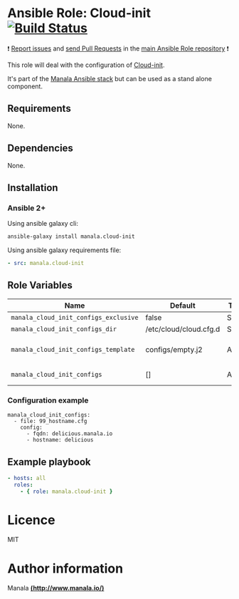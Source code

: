 # Ansible Role: Cloud-init [![Build Status](https://travis-ci.org/manala/ansible-role-cloud-init.svg?branch=master)](https://travis-ci.org/manala/ansible-role-cloud-init)

:exclamation: [Report issues](https://github.com/manala/ansible-roles/issues) and [send Pull Requests](https://github.com/manala/ansible-roles/pulls) in the [main Ansible Role repository](https://github.com/manala/ansible-roles) :exclamation:

This role will deal with the configuration of [Cloud-init](https://cloud-init.io/).

It's part of the [Manala Ansible stack](http://www.manala.io) but can be used as a stand alone component.

## Requirements

None.

## Dependencies

None.

## Installation

### Ansible 2+

Using ansible galaxy cli:

```bash
ansible-galaxy install manala.cloud-init
```

Using ansible galaxy requirements file:

```yaml
- src: manala.cloud-init
```

## Role Variables

| Name                                    | Default                | Type   | Description                 |
| --------------------------------------- | ---------------------- | -------| --------------------------- |
| `manala_cloud_init_configs_exclusive`   | false                  | String |                             |
| `manala_cloud_init_configs_dir`         | /etc/cloud/cloud.cfg.d | String |                             |
| `manala_cloud_init_configs_template`    | configs/empty.j2       | Array  | Cloud-init configs template |
| `manala_cloud_init_configs`             | []                     | Array  | Cloud-init configs          |

### Configuration example

```
manala_cloud_init_configs:
  - file: 99_hostname.cfg
    config:
      - fqdn: delicious.manala.io
      - hostname: delicious
```

## Example playbook

```yaml
- hosts: all
  roles:
    - { role: manala.cloud-init }
```

# Licence

MIT

# Author information

Manala [**(http://www.manala.io/)**](http://www.manala.io)
